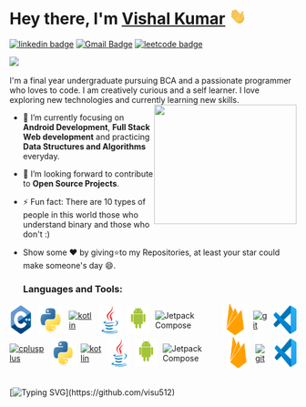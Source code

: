 <h1>Hey there, I'm <a  href="https://github.com/tanyagupta0201/">Vishal Kumar</a> <img  src="https://raw.githubusercontent.com/ABSphreak/ABSphreak/master/gifs/Hi.gif" width="30"></h1>

[![linkedin badge](https://img.shields.io/badge/Linkedin-30302f?style=flat&logo=linkedin)](https://www.linkedin.com/in/vishal512)
[![Gmail Badge](https://img.shields.io/badge/Email-30302f?style=flat&logo=Gmail&logoColor=red)](mailto:svk8190@gmail.com)
[![leetcode badge](https://img.shields.io/badge/LeetCode-30302f?style=flat&logo=leetcode)](https://leetcode.com/u/Vishal_Kumar515/)

<img src="https://komarev.com/ghpvc/?username=vishal512&style=plastic" />

I'm a final year  undergraduate pursuing BCA and a passionate programmer who loves to code. I am creatively curious and a self learner. I love exploring new technologies and currently learning new skills.  <br> 
<img align='right' src="http://cdn.lowgif.com/small/9cb12f51dffbaaa6-character-typing-by-vincent-mokuenko-dribbble.gif" width="250" height="210">

- 🌱 I’m currently focusing on **Android Development**, **Full Stack Web development** and practicing **Data Structures and Algorithms** everyday.
- 💬 I’m looking forward to contribute to **Open Source Projects**.
- ⚡ Fun fact: There are 10 types of people in this world those who understand binary and those who don't :)
-  Show some ❤ by giving⭐to my Repositories, at least your star could make someone's day 😄. <br>
  
   <h3 align="left">Languages and Tools:</h3>
  <div style="display: flex; gap: 10px; align-items: center;">
  <a href="https://www.w3schools.com/cpp/" target="_blank">
    <img src="https://raw.githubusercontent.com/devicons/devicon/master/icons/cplusplus/cplusplus-original.svg" alt="cplusplus" width="50" height="50"/>
  </a>
  <a href="https://www.python.org" target="_blank">
    <img src="https://raw.githubusercontent.com/devicons/devicon/master/icons/python/python-original.svg" alt="python" width="55" height="50"/>
  </a>
  <a href="https://kotlinlang.org" target="_blank">
    <img src="https://www.vectorlogo.zone/logos/kotlinlang/kotlinlang-icon.svg" alt="kotlin" width="50" height="45"/>
  </a>
  <a href="https://www.java.com" target="_blank">
    <img src="https://raw.githubusercontent.com/devicons/devicon/master/icons/java/java-original.svg" alt="java" width="50" height="50"/>
  </a>
  <a href="https://developer.android.com/" target="_blank">
    <img src="https://raw.githubusercontent.com/devicons/devicon/master/icons/android/android-original-wordmark.svg" alt="android" width="50" height="50"/>
  </a>
    <a>
    <img src="https://blogger.googleusercontent.com/img/b/R29vZ2xl/AVvXsEjC97Z8BResg5dlPqczsRCFhP6zewWX0X0e7fVPG-G7PuUZwwZVsi9OPoqJYkgqT2h0FI95SsmWzVEgpt8b8HAqFiIxZ98TFtY4lE0b8UrtVJ2HrJebRwl6C9DslsQDl9KnBIrdHS6LtkY/s1600/jetpack+compose+icon_RGB.png" alt="Jetpack Compose" width="60" height="60"/>
  </a>
  <a href="https://firebase.google.com/" target="_blank">
    <img src="https://github.com/devicons/devicon/blob/master/icons/firebase/firebase-plain.svg" alt="Firebase" width="53" height="55"/>
  </a>
  <a href="https://git-scm.com/" target="_blank">
    <img src="https://www.vectorlogo.zone/logos/git-scm/git-scm-icon.svg" alt="git" width="50" height="50"/>
  </a>
  <a href="https://code.visualstudio.com/" target="_blank">
    <img src="https://github.com/devicons/devicon/blob/master/icons/vscode/vscode-original.svg" alt="VS Code" width="50" height="50"/>
  </a>
</div>

  <div style="display: flex; gap: 10px; align-items: center;">
  <a href="https://www.w3schools.com/cpp/" target="_blank">
    <img src="https://www.vecteezy.com/vector-art/8786493-logo-vector-html-5-low-nodes-high-performance" alt="cplusplus" width="50" height="50"/>
  </a>
  <a href="https://www.python.org" target="_blank">
    <img src="https://raw.githubusercontent.com/devicons/devicon/master/icons/python/python-original.svg" alt="python" width="55" height="50"/>
  </a>
  <a href="https://kotlinlang.org" target="_blank">
    <img src="https://www.vectorlogo.zone/logos/kotlinlang/kotlinlang-icon.svg" alt="kotlin" width="50" height="45"/>
  </a>
  <a href="https://www.java.com" target="_blank">
    <img src="https://raw.githubusercontent.com/devicons/devicon/master/icons/java/java-original.svg" alt="java" width="50" height="50"/>
  </a>
  <a href="https://developer.android.com/" target="_blank">
    <img src="https://raw.githubusercontent.com/devicons/devicon/master/icons/android/android-original-wordmark.svg" alt="android" width="50" height="50"/>
  </a>
    <a>
    <img src="https://blogger.googleusercontent.com/img/b/R29vZ2xl/AVvXsEjC97Z8BResg5dlPqczsRCFhP6zewWX0X0e7fVPG-G7PuUZwwZVsi9OPoqJYkgqT2h0FI95SsmWzVEgpt8b8HAqFiIxZ98TFtY4lE0b8UrtVJ2HrJebRwl6C9DslsQDl9KnBIrdHS6LtkY/s1600/jetpack+compose+icon_RGB.png" alt="Jetpack Compose" width="60" height="60"/>
  </a>
  <a href="https://firebase.google.com/" target="_blank">
    <img src="https://github.com/devicons/devicon/blob/master/icons/firebase/firebase-plain.svg" alt="Firebase" width="53" height="55"/>
  </a>
  <a href="https://git-scm.com/" target="_blank">
    <img src="https://www.vectorlogo.zone/logos/git-scm/git-scm-icon.svg" alt="git" width="50" height="50"/>
  </a>
  <a href="https://code.visualstudio.com/" target="_blank">
    <img src="https://github.com/devicons/devicon/blob/master/icons/vscode/vscode-original.svg" alt="VS Code" width="50" height="50"/>
  </a>
</div>

<br>

[![Typing SVG](https://readme-typing-svg.herokuapp.com/?lines=Thanks+For+Visiting!!&center=true&color="FF0000")](https://github.com/visu512)  
